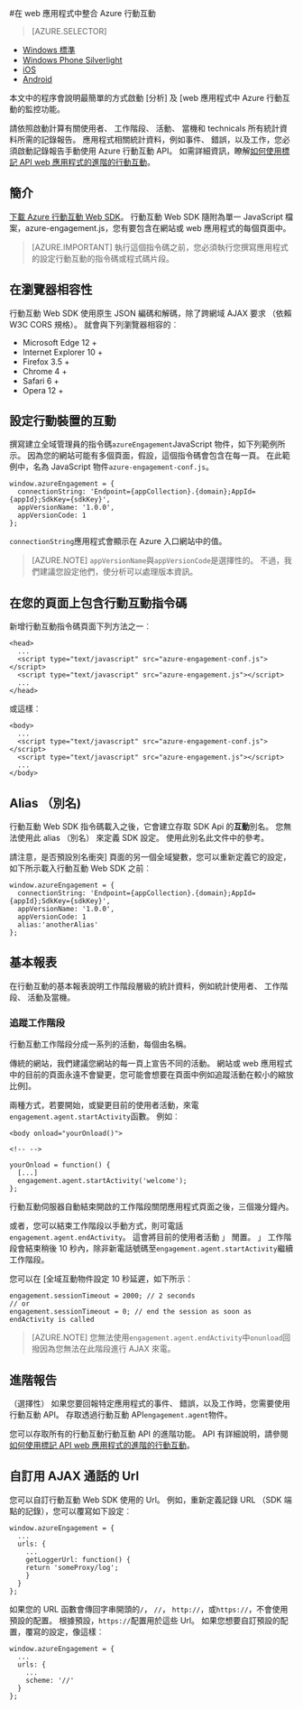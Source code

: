 <properties
    pageTitle="Azure 行動互動 Web SDK 整合 |Microsoft Azure"
    description="最新的更新和 Azure 行動互動 Web SDK 的程序"
    services="mobile-engagement"
    documentationCenter="mobile"
    authors="piyushjo"
    manager="erikre"
    editor="" />

<tags
    ms.service="mobile-engagement"
    ms.workload="mobile"
    ms.tgt_pltfrm="web"
    ms.devlang="js"
    ms.topic="article"
    ms.date="02/29/2016"
    ms.author="piyushjo" />

#<a name="integrate-azure-mobile-engagement-in-a-web-application"></a>在 web 應用程式中整合 Azure 行動互動

> [AZURE.SELECTOR]
- [Windows 標準](mobile-engagement-windows-store-integrate-engagement.md)
- [Windows Phone Silverlight](mobile-engagement-windows-phone-integrate-engagement.md)
- [iOS](mobile-engagement-ios-integrate-engagement.md)
- [Android](mobile-engagement-android-integrate-engagement.md)

本文中的程序會說明最簡單的方式啟動 [分析] 及 [web 應用程式中 Azure 行動互動的監控功能。

請依照啟動計算有關使用者、 工作階段、 活動、 當機和 technicals 所有統計資料所需的記錄報告。 應用程式相關統計資料，例如事件、 錯誤，以及工作，您必須啟動記錄報告手動使用 Azure 行動互動 API。 如需詳細資訊，瞭解[如何使用標記 API web 應用程式的進階的行動互動](mobile-engagement-web-use-engagement-api.md)。

## <a name="introduction"></a>簡介

[下載 Azure 行動互動 Web SDK](http://aka.ms/P7b453)。
行動互動 Web SDK 隨附為單一 JavaScript 檔案，azure-engagement.js，您有要包含在網站或 web 應用程式的每個頁面中。

> [AZURE.IMPORTANT] 執行這個指令碼之前，您必須執行您撰寫應用程式的設定行動互動的指令碼或程式碼片段。

## <a name="browser-compatibility"></a>在瀏覽器相容性

行動互動 Web SDK 使用原生 JSON 編碼和解碼，除了跨網域 AJAX 要求 （依賴 W3C CORS 規格）。 就會與下列瀏覽器相容的︰

* Microsoft Edge 12 +
* Internet Explorer 10 +
* Firefox 3.5 +
* Chrome 4 +
* Safari 6 +
* Opera 12 +

## <a name="configure-mobile-engagement"></a>設定行動裝置的互動

撰寫建立全域管理員的指令碼`azureEngagement`JavaScript 物件，如下列範例所示。 因為您的網站可能有多個頁面，假設，這個指令碼會包含在每一頁。 在此範例中，名為 JavaScript 物件`azure-engagement-conf.js`。

    window.azureEngagement = {
      connectionString: 'Endpoint={appCollection}.{domain};AppId={appId};SdkKey={sdkKey}',
      appVersionName: '1.0.0',
      appVersionCode: 1
    };

`connectionString`應用程式會顯示在 Azure 入口網站中的值。

> [AZURE.NOTE] `appVersionName`與`appVersionCode`是選擇性的。 不過，我們建議您設定他們，使分析可以處理版本資訊。

## <a name="include-mobile-engagement-scripts-in-your-pages"></a>在您的頁面上包含行動互動指令碼
新增行動互動指令碼頁面下列方法之一︰

    <head>
      ...
      <script type="text/javascript" src="azure-engagement-conf.js"></script>
      <script type="text/javascript" src="azure-engagement.js"></script>
      ...
    </head>

或這樣︰

    <body>
      ...
      <script type="text/javascript" src="azure-engagement-conf.js"></script>
      <script type="text/javascript" src="azure-engagement.js"></script>
      ...
    </body>

## <a name="alias"></a>Alias （別名)

行動互動 Web SDK 指令碼載入之後，它會建立存取 SDK Api 的**互動**別名。 您無法使用此 alias （別名） 來定義 SDK 設定。 使用此別名此文件中的參考。

請注意，是否預設別名衝突] 頁面的另一個全域變數，您可以重新定義它的設定，如下所示載入行動互動 Web SDK 之前︰

    window.azureEngagement = {
      connectionString: 'Endpoint={appCollection}.{domain};AppId={appId};SdkKey={sdkKey}',
      appVersionName: '1.0.0',
      appVersionCode: 1
      alias:'anotherAlias'
    };

## <a name="basic-reporting"></a>基本報表

在行動互動的基本報表說明工作階段層級的統計資料，例如統計使用者、 工作階段、 活動及當機。

### <a name="session-tracking"></a>追蹤工作階段

行動互動工作階段分成一系列的活動，每個由名稱。

傳統的網站，我們建議您網站的每一頁上宣告不同的活動。 網站或 web 應用程式中的目前的頁面永遠不會變更，您可能會想要在頁面中例如追蹤活動在較小的縮放比例]。

兩種方式，若要開始，或變更目前的使用者活動，來電`engagement.agent.startActivity`函數。 例如︰

    <body onload="yourOnload()">

    <!-- -->

    yourOnload = function() {
      [...]
      engagement.agent.startActivity('welcome');
    };

行動互動伺服器自動結束開啟的工作階段關閉應用程式頁面之後，三個幾分鐘內。

或者，您可以結束工作階段以手動方式，則可電話`engagement.agent.endActivity`。 這會將目前的使用者活動 」 閒置。 」  工作階段會結束稍後 10 秒內，除非新電話號碼至`engagement.agent.startActivity`繼續工作階段。

您可以在 [全域互動物件設定 10 秒延遲，如下所示︰

    engagement.sessionTimeout = 2000; // 2 seconds
    // or
    engagement.sessionTimeout = 0; // end the session as soon as endActivity is called

> [AZURE.NOTE] 您無法使用`engagement.agent.endActivity`中`onunload`回撥因為您無法在此階段進行 AJAX 來電。

## <a name="advanced-reporting"></a>進階報告

（選擇性） 如果您要回報特定應用程式的事件、 錯誤，以及工作時，您需要使用行動互動 API。 存取透過行動互動 API`engagement.agent`物件。

您可以存取所有的行動互動行動互動 API 的進階功能。 API 有詳細說明，請參閱[如何使用標記 API web 應用程式的進階的行動互動](mobile-engagement-web-use-engagement-api.md)。

## <a name="customize-the-urls-used-for-ajax-calls"></a>自訂用 AJAX 通話的 Url

您可以自訂行動互動 Web SDK 使用的 Url。 例如，重新定義記錄 URL （SDK 端點的記錄），您可以覆寫如下設定︰

    window.azureEngagement = {
      ...
      urls: {
        ...        
        getLoggerUrl: function() {
        return 'someProxy/log';
        }
      }
    };

如果您的 URL 函數會傳回字串開頭的`/`， `//`， `http://`，或`https://`，不會使用預設的配置。 根據預設，`https://`配置用於這些 Url。 如果您想要自訂預設的配置，覆寫的設定，像這樣︰

    window.azureEngagement = {
      ...
      urls: {
        ...      
        scheme: '//'
      }
    };
